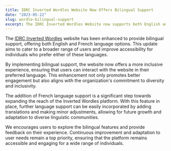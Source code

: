 ```yaml
---
title: IDRC Inverted Wordles Website Now Offers Bilingual Support
date: "2023-05-22"
slug: wordle-bilingual-support
excerpt: The IDRC Inverted Wordles Website now supports both English and French languages.
---
```


The [IDRC Inverted Wordles](https://inverted-wordles.netlify.app/) website has been enhanced to provide
bilingual support, offering both English and French language options. This update aims to cater to a broader
range of users and improve accessibility for individuals who prefer either of these languages.

By implementing bilingual support, the website now offers a more inclusive experience, ensuring that users can
interact with the website in their preferred language. This enhancement not only promotes better engagement
but also aligns with the organization's commitment to diversity and inclusivity.

The addition of French language support is a significant step towards expanding the reach of the Inverted Wordles
platform. With this feature in place, further language support can be easily incorporated by adding translations
and making minor adjustments, allowing for future growth and adaptation to diverse linguistic communities.

We encourages users to explore the bilingual features and provide feedback on their experience. Continuous
improvement and adaptation to user needs remain a top priority, ensuring that the platform remains accessible and
engaging for a wide range of individuals.
